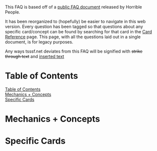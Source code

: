 This FAQ is based off of a [public FAQ document](https://docs.google.com/document/d/1lA0GZiFDUfcaLKOJ7M4ob15_Utkrl8iWF_UXNzj5SzU/edit#)
released by Horrible People.

It has been reorganized to (hopefully) be easier to navigate in this web version. Every question has been tagged
so that questions about any specific card/concept can be found by searching for that card in the
[Card Reference](/info/cardlist) page. This page, with all the questions laid out in a single document,
is for legacy purposes.

Any ways tsssf.net deviates from this FAQ will be signified with <del>strike through text</del> and <ins>inserted text</ins>


Table of Contents
=============

<div class='level1'><a href="#table-of-contents">Table of Contents</a></div>
<div class='level1'><a href="#mechanics-concepts">Mechanics + Concepts</a></div>
<div id='target-toc-mechanics' ></div>
<div class='level1'><a href="#specific-cards">Specific Cards</a></div>
<div id='target-toc-cards'></div>

Mechanics + Concepts
================

<div id='target-mechanics' ></div>

Specific Cards
========================

<div id='target-cards'></div>


<script type="module" src="./faq2.js"></script>